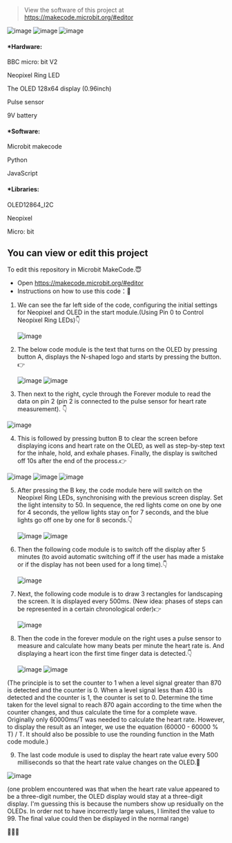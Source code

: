 > View the software of this project at https://makecode.microbit.org/#editor


![image](https://github.com/Cosmicdty/Microbit-Group6-X1/assets/145985380/0ac007c5-c3e0-45c5-ba6c-9f2c70033060)
![image](https://github.com/Cosmicdty/Microbit-Group6-X1/assets/145985380/02369576-c856-4b23-8d48-7284df3fa203)
![image](https://github.com/Cosmicdty/Microbit-Group6-X1/assets/145985380/c1032d8a-2ffc-40cf-a1a1-19e74bcb642f)

#### *Hardware:

BBC micro: bit V2

Neopixel Ring LED

The OLED 128x64 display (0.96inch)

Pulse sensor

9V battery

#### *Software:

Microbit makecode

Python 

JavaScript

#### *Libraries:

OLED12864_I2C

Neopixel

Micro: bit

## You can view or edit this project


To edit this repository in Microbit MakeCode.😇


* Open https://makecode.microbit.org/#editor
* Instructions on how to use this code：💭
1. We can see the far left side of the code, configuring the initial settings for Neopixel and OLED in the start module.(Using Pin 0 to Control Neopixel Ring LEDs)👇

    ![image](https://github.com/Cosmicdty/Microbit-Group6-X1/assets/145985380/de360803-fae2-4e06-b50f-7cca846fe6eb)

2. The below code module is the text that turns on the OLED by pressing button A, displays the N-shaped logo and starts by pressing the button.👉

   ![image](https://github.com/Cosmicdty/Microbit-Group6-X1/assets/145985380/9f6a9239-21e9-477e-bd64-05ee3231afc1)
   ![image](https://github.com/Cosmicdty/Microbit-Group6-X1/assets/145985380/4b8618e4-f1a0-4a71-9d2d-04b4978de1ef)

3. Then next to the right, cycle through the Forever module to read the data on pin 2 (pin 2 is connected to the pulse sensor for heart rate measurement). 👇
 
  ![image](https://github.com/Cosmicdty/Microbit-Group6-X1/assets/145985380/d4187a18-f540-44ab-bd0f-df9da93f5552)
 
4. This is followed by pressing button B to clear the screen before displaying icons and heart rate on the OLED, as well as step-by-step text for the inhale, hold, and exhale phases. Finally, the display is switched off 10s after the end of the process.👉

  ![image](https://github.com/Cosmicdty/Microbit-Group6-X1/assets/145985380/c6832b8f-0819-4139-951d-7f18cfc844fd)
  ![image](https://github.com/Cosmicdty/Microbit-Group6-X1/assets/145985380/49d055d7-6d0e-4b1e-8de9-6c7068f2a950)
  ![image](https://github.com/Cosmicdty/Microbit-Group6-X1/assets/145985380/5d31d151-f779-4ceb-8987-10c3c160c151)

5. After pressing the B key, the code module here will switch on the Neopixel Ring LEDs, synchronising with the previous screen display. Set the light intensity to 50. In sequence, the red lights come on one by one for 4 seconds, the yellow lights stay on for 7 seconds, and the blue lights go off one by one for 8 seconds.👇

   ![image](https://github.com/Cosmicdty/Microbit-Group6-X1/assets/145985380/0a50db8d-bc2b-4931-b85e-4446a3046868)
   ![image](https://github.com/Cosmicdty/Microbit-Group6-X1/assets/145985380/372ff5bd-6d2d-4920-9193-6472ba6f5d54)

6. Then the following code module is to switch off the display after 5 minutes (to avoid automatic switching off if the user has made a mistake or if the display has not been used for a long time).👇
   
    ![image](https://github.com/Cosmicdty/Microbit-Group6-X1/assets/145985380/7c817be4-c8ac-4f64-bb3c-a295edb17175)

7. Next, the following code module is to draw 3 rectangles for landscaping the screen. It is displayed every 500ms. (New idea: phases of steps can be represented in a certain chronological order)👉

    ![image](https://github.com/Cosmicdty/Microbit-Group6-X1/assets/145985380/eb9c015f-6ecd-4a95-83cb-348c8da83806)

8. Then the code in the forever module on the right uses a pulse sensor to measure and calculate how many beats per minute the heart rate is. And displaying a heart icon the first time finger data is detected.👇

    ![image](https://github.com/Cosmicdty/Microbit-Group6-X1/assets/145985380/60d15df8-69eb-4af2-89a4-03c267470d26)
    ![image](https://github.com/Cosmicdty/Microbit-Group6-X1/assets/145985380/1e9b4713-4c97-425d-8ec5-63f150f0ef2c)


(The principle is to set the counter to 1 when a level signal greater than 870 is detected and the counter is 0. When a level signal less than 430 is detected and the counter is 1, the counter is set to 0. Determine the time taken for the level signal to reach 870 again according to the time when the counter changes, and thus calculate the time for a complete wave. Originally only 60000ms/T was needed to calculate the heart rate. However, to display the result as an integer, we use the equation (60000 - 60000 % T) / T. It should also be possible to use the rounding function in the Math code module.)


9. The last code module is used to display the heart rate value every 500 milliseconds so that the heart rate value changes on the OLED.💛

![image](https://github.com/Cosmicdty/Microbit-Group6-X1/assets/145985380/2ce3fd43-ddb7-4fd4-ac11-c47352aa0610)

(one problem encountered was that when the heart rate value appeared to be a three-digit number, the OLED display would stay at a three-digit display. I'm guessing this is because the numbers show up residually on the OLEDs. In order not to have incorrectly large values, I limited the value to 99. The final value could then be displayed in the normal range)

💚💛🧡




